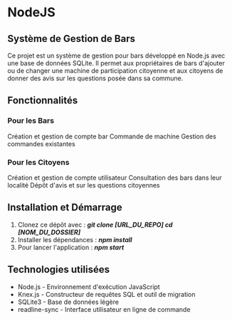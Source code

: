 # NodeJS
## Système de Gestion de Bars
Ce projet est un système de gestion pour bars développé en Node.js avec une base de données SQLite. Il permet aux propriétaires de bars d'ajouter ou de changer une machine de participation citoyenne et aux citoyens de donner des avis sur les questions posée dans sa commune.
## Fonctionnalités
### Pour les Bars

Création et gestion de compte bar
Commande de machine
Gestion des commandes existantes

### Pour les Citoyens

Création et gestion de compte utilisateur
Consultation des bars dans leur localité
Dépôt d'avis et sur les questions citoyennes

## Installation et Démarrage

1. Clonez ce dépôt avec : ***git clone [URL_DU_REPO] cd [NOM_DU_DOSSIER]***
2. Installer les dépendances : ***npm install***
3. Pour lancer l'application : ***npm start***

## Technologies utilisées

* Node.js - Environnement d'exécution JavaScript
* Knex.js - Constructeur de requêtes SQL et outil de migration
* SQLite3 - Base de données légère
* readline-sync - Interface utilisateur en ligne de commande
